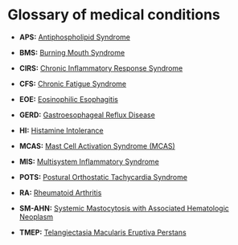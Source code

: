 # Glossary of medical conditions

* **APS:** [Antiphospholipid Syndrome](../antiphospholipid-syndrome/)

* **BMS:** [Burning Mouth Syndrome](../burning-mouth-syndrome/)

* **CIRS:** [Chronic Inflammatory Response Syndrome](../chronic-inflammatory-response-syndrome/)

* **CFS:** [Chronic Fatigue Syndrome](../chronic-fatigue-syndrome/)

* **EOE:** [Eosinophilic Esophagitis](../eosinophilic-esophagitis/)

* **GERD:** [Gastroesophageal Reflux Disease](../gastroesophageal-reflux-disease/)

* **HI:** [Histamine Intolerance](../histamine-intolerance/)

* **MCAS:** [Mast Cell Activation Syndrome (MCAS)](../mast-cell-activation-syndrome/)

* **MIS:** [Multisystem Inflammatory Syndrome](../multisystem-inflammatory-syndrome/)

* **POTS:** [Postural Orthostatic Tachycardia Syndrome](../postural-orthostatic-tachycardia-syndrome/)

* **RA:** [Rheumatoid Arthritis](../rheumatoid-arthritis/)

* **SM-AHN:** [Systemic Mastocytosis with Associated Hematologic Neoplasm](../systemic-mastocytosis-with-associated-hematologic-neoplasm/)

* **TMEP:** [Telangiectasia Macularis Eruptiva Perstans](../telangiectasia-macularis-eruptiva-perstans/)
